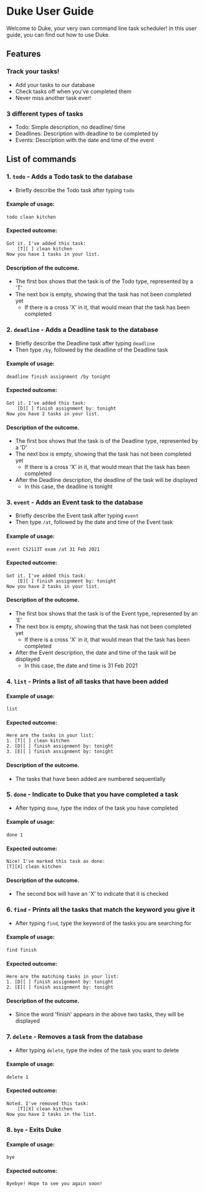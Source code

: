# Duke User Guide
Welcome to Duke, your very own command line task scheduler! In this user guide, you can find out how to use Duke.
## Features 

### Track your tasks!
- Add your tasks to our database
- Check tasks off when you've completed them
- Never miss another task ever!
### 3 different types of tasks
- Todo: Simple description, no deadline/ time
- Deadlines: Description with deadline to be completed by
- Events: Description with the date and time of the event
## List of commands
### 1. `todo` - Adds a Todo task to the database
- Briefly describe the Todo task after typing `todo`

#### Example of usage:

`todo clean kitchen`

#### Expected outcome:
```
Got it. I've added this task:
    [T][ ] clean kitchen
Now you have 1 tasks in your list.
```
#### Description of the outcome.
- The first box shows that the task is of the Todo type, represented by a 'T'
- The next box is empty, showing that the task has not been completed yet
  - If there is a cross 'X' in it, that would mean that the task has been completed



### 2. `deadline` - Adds a Deadline task to the database
- Briefly describe the Deadline task after typing `deadline`
- Then type `/by`, followed by the deadline of the Deadline task

#### Example of usage:

`deadline finish assignment /by tonight`

#### Expected outcome:
```
Got it. I've added this task:
    [D][ ] finish assignment by: tonight
Now you have 2 tasks in your list.
```
#### Description of the outcome.
- The first box shows that the task is of the Deadline type, represented by a 'D'
- The next box is empty, showing that the task has not been completed yet
    - If there is a cross 'X' in it, that would mean that the task has been completed
- After the Deadline description, the deadline of the task will be displayed
    - In this case, the deadline is tonight


### 3. `event` - Adds an Event task to the database
- Briefly describe the Event task after typing `event`
- Then type `/at`, followed by the date and time of the Event task

#### Example of usage:

`event CS2113T exam /at 31 Feb 2021`

#### Expected outcome:
```
Got it. I've added this task:
    [E][ ] finish assignment by: tonight
Now you have 2 tasks in your list.
```
#### Description of the outcome.
- The first box shows that the task is of the Event type, represented by an 'E'
- The next box is empty, showing that the task has not been completed yet
    - If there is a cross 'X' in it, that would mean that the task has been completed
- After the Event description, the date and time of the task will be displayed
    - In this case, the date and time is 31 Feb 2021


### 4. `list` - Prints a list of all tasks that have been added

#### Example of usage:

`list`

#### Expected outcome:
```
Here are the tasks in your list:
1. [T][ ] clean kitchen
2. [D][ ] finish assignment by: tonight
3. [E][ ] finish assignment by: tonight
```
####  Description of the outcome.
- The tasks that have been added are numbered sequentially


### 5. `done` - Indicate to Duke that you have completed a task
- After typing `done`, type the index of the task you have completed 

#### Example of usage:

`done 1`

#### Expected outcome:
```
Nice! I've marked this task as done:
[T][X] clean kitchen
```
#### Description of the outcome.
- The second box will have an 'X' to indicate that it is checked



### 6. `find` - Prints all the tasks that match the keyword you give it
- After typing `find`, type the keyword of the tasks you are searching for
#### Example of usage:

`find finish`

#### Expected outcome:
```
Here are the matching tasks in your list:
1. [D][ ] finish assignment by: tonight
2. [E][ ] finish assignment by: tonight
```
#### Description of the outcome.
- Since the word 'finish' appears in the above two tasks, they will be displayed



### 7. `delete` - Removes a task from the database
- After typing `delete`, type the index of the task you want to delete
#### Example of usage:

`delete 1`

#### Expected outcome:
```
Noted. I've removed this task:
    [T][X] clean kitchen
Now you have 2 tasks in the list.
```



### 8. `bye` - Exits Duke

#### Example of usage:

`bye`

#### Expected outcome:
```
Byebye! Hope to see you again soon!
```